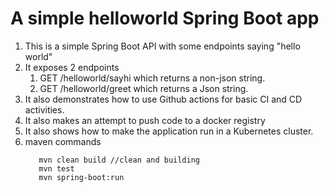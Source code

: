 # A simple helloworld Spring Boot app

1. This is a simple Spring Boot API with some endpoints saying "hello world"
2. It exposes 2 endpoints
   1. GET /helloworld/sayhi which returns a non-json string.
   2. GET /helloworld/greet which returns a Json string.
3. It also demonstrates how to use Github actions for basic CI and CD activities.
4. It also makes an attempt to push code to a docker registry
5. It also shows how to make the application run in a Kubernetes cluster.
6. maven commands 
   ```maven
      mvn clean build //clean and building 
      mvn test 
      mvn spring-boot:run
   ```